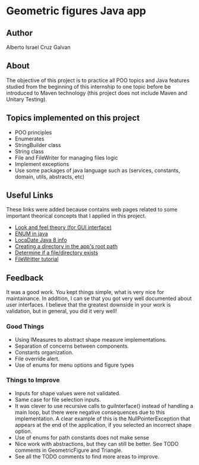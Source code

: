 # Geometric figures Java app 

## Author

Alberto Israel Cruz Galvan

## About

The objective of this project is to practice all POO topics and Java features studied from the beginning of this internship to one topic before be introduced to Maven technology (this project does not include Maven and Unitary Testing). 

## Topics implemented on this project
- POO principles
- Enumerates
- StringBuilder class
- String class
- File and FileWriter for managing files logic
- Implement exceptions
- Use some packages of java language such as (services, constants, domain, utils, abstracts, etc)


## Useful Links
These links were added because contains web pages related to some important theorical concepts that I applied in this project.
<div>
    <ul>
        <li>
            <a href="https://codejavu.blogspot.com/2014/05/ejemplo-look-and-feel-en-java.html">Look and feel theory (for GUI interface)</a>
        </li>
        <li>
            <a href="https://www.geeksforgeeks.org/enum-in-java/">ENUM in java</a>
        </li>
        <li>
            <a href="https://devs4j.com/2018/10/30/java-8-manejo-de-fechas-y-tiempo-localdate-localtime-y-localdatetime/">LocaDate Java 8 info</a>
        </li>
        <li>
            <a href="https://stackoverflow.com/questions/8693083/how-to-create-a-folder-in-the-root-directory-of-my-java-application">Creating a directory in the app's root path</a>
        </li>
        <li>
            <a href="https://www.tutorialspoint.com/determine-if-file-or-directory-exists-in-java#">Determine if a file/directory exists</a>
        </li>
        <li>
            <a href="https://www.w3schools.com/java/java_files_create.asp">FileWritter tutorial</a>
        </li> 
    </ul>
</div>

## Feedback
It was a good work. You kept things simple, what is very nice for maintainance. In addition, I can se that you got very well documented about user interfaces. I believe that the greatest downside in your work is validation, but in general, you did it very well!

### Good Things
- Using IMeasures to abstract shape measure implementations.
- Separation of concerns between components.
- Constants organization.
- File override alert.
- Use of enums for menu options and figure types

### Things to Improve
- Inputs for shape values were not validated.
- Same case for file selection inputs.
- It was clever to use recursive calls to guiInterface() instead of handling a main loop, but there were negative consequences due to this implementation. A clear example of this is the NullPointerException that appears at the end of the application, if you selected an incorrect shape option.
- Use of enums for path constants does not make sense
- Nice work with abstractions, but they can still be better. See TODO comments in GeometricFigure and Triangle.
- See all the TODO comments to find more areas to improve.

